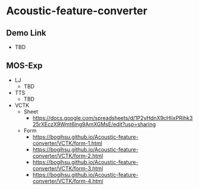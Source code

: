 # Acoustic-feature-converter
## Demo Link

- TBD

## MOS-Exp

- LJ
	- TBD
- TTS
	- TBD
- VCTK
	- Sheet
		- https://docs.google.com/spreadsheets/d/1P2yHdnX9cHlixPRihk325rXEczX9Wmt6lng9AmXGMsE/edit?usp=sharing
	- Form
		- https://bogihsu.github.io/Acoustic-feature-converter/VCTK/form-1.html
		- https://bogihsu.github.io/Acoustic-feature-converter/VCTK/form-2.html
		- https://bogihsu.github.io/Acoustic-feature-converter/VCTK/form-3.html
		- https://bogihsu.github.io/Acoustic-feature-converter/VCTK/form-4.html
